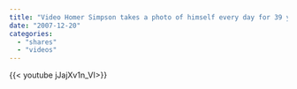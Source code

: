 ```yaml
---
title: "Video Homer Simpson takes a photo of himself every day for 39 years"
date: "2007-12-20"
categories:
  - "shares"
  - "videos"
---
```


<div style="width: 70vw;">{{< youtube jJajXv1n_VI>}}</div>
